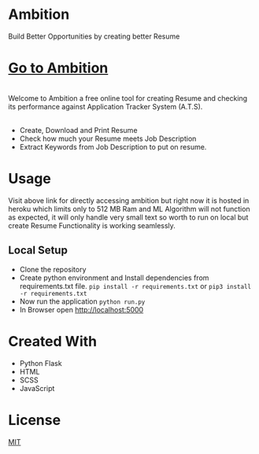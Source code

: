 # Ambition
Build Better Opportunities by creating better Resume
# [Go to Ambition](https://createambition.herokuapp.com/)
<br>
Welcome to Ambition a free online tool for creating Resume and checking its performance against Application Tracker System (A.T.S).<br><br>

* Create, Download and Print Resume
* Check how much your Resume meets Job Description
* Extract Keywords from Job Description to put on resume.

# Usage

Visit above link for directly accessing ambition but right now it is hosted in heroku which limits only to 512 MB Ram and ML Algorithm will not function as expected, it will only handle very small text so worth to run on local but create Resume Functionality is working seamlessly.

## Local Setup
* Clone the repository
* Create python environment and Install dependencies from requirements.txt file.
```pip install -r requirements.txt```
or
```pip3 install -r requirements.txt```
* Now run the application
```python run.py```
* In Browser open [http://localhost:5000](http://localhost:5000)

# Created With
* Python Flask
* HTML
* SCSS
* JavaScript
# License 
[MIT](https://github.com/tarun-bisht/Ambition/blob/master/LICENSE)
